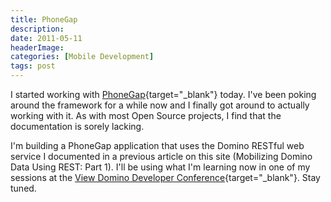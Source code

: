 ```yaml
---
title: PhoneGap
description: 
date: 2011-05-11
headerImage: 
categories: [Mobile Development]
tags: post
---
```


I started working with [PhoneGap](https://www.phonegap.com){target="_blank"} today. I've been poking around the framework for a while now and I finally got around to actually working with it. As with most Open Source projects, I find that the documentation is sorely lacking.

I'm building a PhoneGap application that uses the Domino RESTful web service I documented in a previous article on this site (Mobilizing Domino Data Using REST: Part 1). I'll be using what I'm learning now in one of my sessions at the [View Domino Developer Conference](https://www.lotusdeveloper2011.com/){target="_blank"}. Stay tuned.